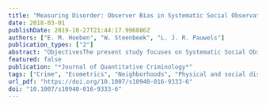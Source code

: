 ```yaml
---
title: "Measuring Disorder: Observer Bias in Systematic Social Observations at Streets and Neighborhoods"
date: 2018-03-01
publishDate: 2019-10-27T21:44:17.996886Z
authors: ["E. M. Hoeben", "W. Steenbeek", "L. J. R. Pauwels"]
publication_types: ["2"]
abstract: "ObjectivesThe present study focuses on Systematic Social Observation (SSO) as a method to investigate physical and social disorder at different units of analysis. The study contributes to the aggregation bias debate and to the ‘social science of ecological assessment’ in two ways: first, by presenting a new model that directly controls for observer bias in ecological constructs and second, by attempting to identify systematic sources of bias in SSO that affect the valid and reliable measurement of physical and social disorder at both street segments and neighborhoods.MethodsData on physical disorder (e.g., litter, cigarette butts) and social disorder (e.g., loitering adults) from 1422 street segments in 253 different neighborhoods in a conurbation of the greater The Hague area (the Netherlands) are analyzed using cross-classified multilevel models.ResultsNeighborhood differences in disorder are overestimated when scholars fail to recognize the cross-classified data structure of an SSO study that is due to allocation of street segments to observers and neighborhoods. Not correcting for observer bias and observational conditions underestimates the disorder–crime association at street segment/grid cell level, but overestimates this association at the neighborhood level.ConclusionFindings indicate that SSO can be used for measuring disorder at both street segment level and neighborhood level. Future studies should pay attention to observer bias prior to their data collection by selecting a minimum number of observers, offering extensive training, and collecting information on the urban background of the observers."
featured: false
publication: "*Journal of Quantitative Criminology*"
tags: ["Crime", "Ecometrics", "Neighborhoods", "Physical and social disorder", "Systematic Social Observation"]
url_pdf: "https://doi.org/10.1007/s10940-016-9333-6"
doi: "10.1007/s10940-016-9333-6"
---
```


